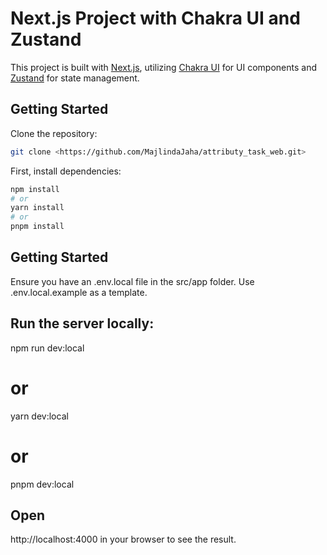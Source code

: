 # Next.js Project with Chakra UI and Zustand

This project is built with [Next.js](https://nextjs.org/), utilizing [Chakra UI](https://chakra-ui.com/) for UI components and [Zustand](https://github.com/pmndrs/zustand) for state management.

## Getting Started

Clone the repository:

```bash
git clone <https://github.com/MajlindaJaha/attributy_task_web.git>
```

First, install dependencies:

```bash
npm install
# or
yarn install
# or
pnpm install
```

## Getting Started

Ensure you have an .env.local file in the src/app folder. Use .env.local.example as a template.

## Run the server locally:

npm run dev:local

# or

yarn dev:local

# or

pnpm dev:local

## Open

http://localhost:4000 in your browser to see the result.

